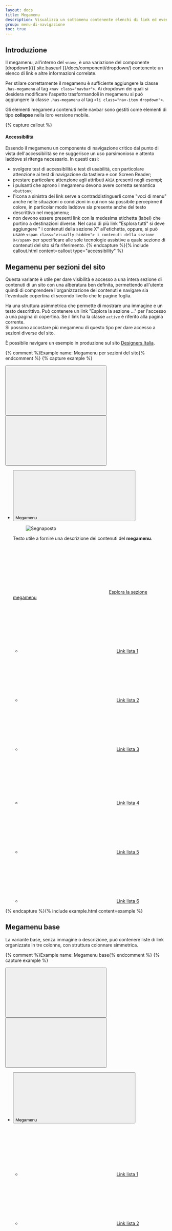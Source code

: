 ```yaml
---
layout: docs
title: Megamenu
description: Visualizza un sottomenu contenente elenchi di link ed eventuali contenuti corretati relativi a una voce della navbar.
group: menu-di-navigazione
toc: true
---
```


## Introduzione

Il megamenu, all'interno del `<nav>`, è una variazione del componente [dropdown]({{ site.baseurl }}/docs/componenti/dropdown/) contenente un elenco di link e altre informazioni correlate.

Per stilare correttamente il megamenu è sufficiente aggiungere la classe `.has-megamenu` al tag `<nav class="navbar">`. Ai dropdown dei quali si desidera modificare l'aspetto trasformandoli in megamenu si può aggiungere la classe `.has-megamenu` al tag `<li class="nav-item dropdown">`.

Gli elementi megamenu contenuti nelle navbar sono gestiti come elementi di tipo **collapse** nella loro versione mobile. 

{% capture callout %}

#### Accessibilità

Essendo il megamenu un componente di navigazione critico dal punto di vista dell'accessibilità se ne suggerisce un uso parsimonioso e attento laddove si ritenga necessario. In questi casi:

- svolgere test di accessibilità e test di usabilità, con particolare attenzione ai test di navigazione da tastiera e con Screen Reader;
- prestare particolare attenzione agli attributi `ARIA` presenti negli esempi;
- i pulsanti che aprono i megamenu devono avere corretta semantica `<button>`;
- l'icona a sinistra dei link serve a contraddistinguerli come "voci di menu" anche nelle situazioni o condizioni in cui non sia possibile percepirne il colore, in particolar modo laddove sia presente anche del testo descrittivo nel megamenu; 
- non devono essere presenti link con la medesima etichetta (label) che portino a destinazioni diverse. Nel caso di più link "Esplora tutti" si deve aggiungere " i contenuti della sezione X" all'etichetta, oppure, si può usare `<span class="visually-hidden"> i contenuti della sezione X</span>` per specificare alle sole tecnologie assistive a quale sezione di contenuti del sito si fa riferimento.
  {% endcapture %}{% include callout.html content=callout type="accessibility" %} 

## Megamenu per sezioni del sito
 
Questa variante è utile per dare visibilità e accesso a una intera sezione di contenuti di un sito con una alberatura ben definita, permettendo all'utente quindi di comprendere l'organizzazione dei contenuti e navigare sia l'eventuale copertina di secondo livello che le pagine foglia.

Ha una struttura asimmetrica che permette di mostrare una immagine e un testo descrittivo. 
Può contenere un link "Esplora la sezione ..." per l'accesso a una pagina di copertina. Se il link ha la classe `active` è riferito alla pagina corrente.  
Si possono accostare più megamenu di questo tipo per dare accesso a sezioni diverse del sito. 

È possibile navigare un esempio in produzione sul sito [Designers Italia](https://designers.italia.it).

{% comment %}Example name: Megamenu per sezioni del sito{% endcomment %}
{% capture example %}
<nav class="navbar navbar-expand-lg has-megamenu" aria-label="Menu principale">
  <button type="button"
    aria-label="Mostra o nascondi il menu" class="custom-navbar-toggler" aria-controls="menu" aria-expanded="false"
    data-bs-toggle="navbarcollapsible" data-bs-target="#megamenu-sezione-sito-A">
      <span>
        <svg role="img" class="icon"><use href="{{site.baseurl}}/dist/svg/sprites.svg#it-burger"></use></svg>
      </span>
  </button>
  <div class="navbar-collapsable" id="megamenu-sezione-sito-A">
    <div class="overlay fade"></div>
    <div class="close-div">
      <button type="button" aria-label="Chiudi il menu" class="btn close-menu">
        <span>
          <svg
        role="img" class="icon"><use href="{{site.baseurl}}/dist/svg/sprites.svg#it-close-big"></use></svg>
        </span>
      </button>
    </div>
    <div class="menu-wrapper justify-content-lg-between">
      <ul class="navbar-nav">
        <li class="nav-item dropdown megamenu">
          <button type="button"
            class="nav-link dropdown-toggle px-lg-2 px-xl-3 fw-semibold" data-bs-toggle="dropdown" aria-expanded="false"
            id="megamenu-sezione-sito-A-link" data-focus-mouse="false">
              <span>Megamenu</span><svg role="img" class="icon icon-xs ms-1"><use href="{{site.baseurl}}/dist/svg/sprites.svg#it-expand"></use></svg>
          </button>
          <div class="dropdown-menu shadow-lg" role="region" aria-labelledby="megamenu-sezione-sito-A-link">
            <div class="megamenu pb-5 pt-3 py-lg-0">
              <div class="row">
                <div class="col-xs-12 col-lg-4 px-0">
                  <div class="row">
                    <div class="col-12 it-vertical it-description pb-lg-3">
                      <div class="description-content ps-4 ps-sm-5 ms-3">
                        <div class="ratio ratio-21x9 lightgrey-bg-a1 mb-4 rounded">
                          <figure class="figure">
                            <img src="https://via.placeholder.com/560x240/ebebeb/808080/?text=Immagine" class="figure-img img-fluid rounded" alt="Segnaposto">
                          </figure>
                        </div>
                        <p>
                          Testo utile a fornire una descrizione dei contenuti del <strong>megamenu</strong>.
                        </p>
                      </div>
                    </div>
                  </div>
                </div>
                <div class="col-12 col-lg-8">
                  <div class="heading-link-wrapper">
                    <a class="heading-link"
                      href="#"><svg role="img" class="icon icon-sm icon-primary me-2 mb-1"><use href="{{site.baseurl}}/dist/svg/sprites.svg#it-arrow-right-triangle"></use></svg><span>Esplora la sezione megamenu</span>
                    </a>
                  </div>
                  <div class="row">
                    <div class="col-12 col-lg-6">
                      <div class="link-list-wrapper">
                        <ul class="link-list">
                          <li>
                            <a class="list-item left-icon dropdown-item "
                              href="#"><svg role="img"
                                class="icon icon-sm icon-primary align-middle me-2"><use href="{{site.baseurl}}/dist/svg/sprites.svg#it-arrow-right-triangle"></use></svg><span>Link lista 1</span>
                            </a>
                          </li>
                          <li>
                            <a class="list-item left-icon dropdown-item "
                              href="#"><svg role="img"
                                class="icon icon-sm icon-primary align-middle me-2"><use href="{{site.baseurl}}/dist/svg/sprites.svg#it-arrow-right-triangle"></use></svg><span>Link lista 2</span>
                            </a>
                          </li>
                          <li>
                            <a class="list-item left-icon dropdown-item " href="#"><svg
                                role="img" class="icon icon-sm icon-primary align-middle me-2"><use href="{{site.baseurl}}/dist/svg/sprites.svg#it-arrow-right-triangle"></use></svg><span>Link lista 3</span>
                            </a>
                          </li>
                        </ul>
                      </div>
                    </div>
                    <div class="col-12 col-lg-6">
                      <div class="link-list-wrapper">
                        <ul class="link-list">
                          <li>
                            <a class="list-item left-icon dropdown-item "
                              href="#"><svg role="img"
                                class="icon icon-sm icon-primary align-middle me-2"><use href="{{site.baseurl}}/dist/svg/sprites.svg#it-arrow-right-triangle"></use></svg><span>Link lista 4</span>
                            </a>
                          </li>
                          <li>
                            <a class="list-item left-icon dropdown-item "
                              href="#"><svg role="img"
                                class="icon icon-sm icon-primary align-middle me-2"><use href="{{site.baseurl}}/dist/svg/sprites.svg#it-arrow-right-triangle"></use></svg><span>Link lista 5</span>
                            </a>
                          </li>
                          <li>
                            <a class="list-item left-icon dropdown-item " href="#"><svg
                                role="img" class="icon icon-sm icon-primary align-middle me-2"><use href="{{site.baseurl}}/dist/svg/sprites.svg#it-arrow-right-triangle"></use></svg><span>Link lista 6</span>
                            </a>
                          </li>
                        </ul>
                      </div>
                    </div>
                  </div>
                </div>
              </div>
            </div>
          </div>
        </li>
      </ul>
    </div>
  </div>
</nav>
{% endcapture %}{% include example.html content=example %}

## Megamenu base
 
La variante base, senza immagine o descrizione, può contenere liste di link organizzate in tre colonne, con struttura colonnare simmetrica. 

{% comment %}Example name: Megamenu base{% endcomment %}
{% capture example %}
<nav class="navbar navbar-expand-lg has-megamenu" aria-label="Menu principale">
  <button type="button"
    aria-label="Mostra o nascondi il menu" class="custom-navbar-toggler" aria-controls="menu" aria-expanded="false"
    data-bs-toggle="navbarcollapsible" data-bs-target="#megamenu-base-A">
      <span>
        <svg role="img" class="icon"><use href="{{site.baseurl}}/dist/svg/sprites.svg#it-burger"></use></svg>
      </span>
  </button>
  <div class="navbar-collapsable" id="megamenu-base-A">
    <div class="overlay fade"></div>
    <div class="close-div">
      <button type="button" aria-label="Chiudi il menu" class="btn close-menu">
        <span>
          <svg
        role="img" class="icon"><use href="{{site.baseurl}}/dist/svg/sprites.svg#it-close-big"></use></svg>
        </span>
      </button>
    </div>
    <div class="menu-wrapper justify-content-lg-between">
      <ul class="navbar-nav">
        <li class="nav-item dropdown megamenu">
          <button type="button"
            class="nav-link dropdown-toggle px-lg-2 px-xl-3 fw-semibold" data-bs-toggle="dropdown" aria-expanded="false"
            id="megamenu-base-A-link" data-focus-mouse="false">
              <span>Megamenu</span><svg role="img" class="icon icon-xs ms-1"><use href="{{site.baseurl}}/dist/svg/sprites.svg#it-expand"></use></svg>
          </button>
          <div class="dropdown-menu shadow-lg" role="region" aria-labelledby="megamenu-base-A-link">
            <div class="megamenu pb-5 pt-3 py-lg-0">
              <div class="row">
                <div class="col-12">
                  <div class="row">
                    <div class="col-12 col-lg-4">
                      <div class="link-list-wrapper">
                        <ul class="link-list">
                          <li>
                            <a class="list-item left-icon dropdown-item "
                              href="#"><svg role="img"
                                class="icon icon-sm icon-primary align-middle me-2"><use href="{{site.baseurl}}/dist/svg/sprites.svg#it-arrow-right-triangle"></use></svg><span>Link lista 1</span>
                            </a>
                          </li>
                          <li>
                            <a class="list-item left-icon dropdown-item "
                              href="#"><svg role="img"
                                class="icon icon-sm icon-primary align-middle me-2"><use href="{{site.baseurl}}/dist/svg/sprites.svg#it-arrow-right-triangle"></use></svg><span>Link lista 2</span>
                            </a>
                          </li>
                          <li>
                            <a class="list-item left-icon dropdown-item " href="#"><svg
                                role="img" class="icon icon-sm icon-primary align-middle me-2"><use href="{{site.baseurl}}/dist/svg/sprites.svg#it-arrow-right-triangle"></use></svg><span>Link lista 3</span>
                            </a>
                          </li>
                        </ul>
                      </div>
                    </div>
                    <div class="col-12 col-lg-4">
                      <div class="link-list-wrapper">
                        <ul class="link-list">
                          <li>
                            <a class="list-item left-icon dropdown-item "
                              href="#"><svg role="img"
                                class="icon icon-sm icon-primary align-middle me-2"><use href="{{site.baseurl}}/dist/svg/sprites.svg#it-arrow-right-triangle"></use></svg><span>Link lista 4</span>
                            </a>
                          </li>
                          <li>
                            <a class="list-item left-icon dropdown-item "
                              href="#"><svg role="img"
                                class="icon icon-sm icon-primary align-middle me-2"><use href="{{site.baseurl}}/dist/svg/sprites.svg#it-arrow-right-triangle"></use></svg><span>Link lista 5</span>
                            </a>
                          </li>
                          <li>
                            <a class="list-item left-icon dropdown-item " href="#"><svg
                                role="img" class="icon icon-sm icon-primary align-middle me-2"><use href="{{site.baseurl}}/dist/svg/sprites.svg#it-arrow-right-triangle"></use></svg><span>Link lista 6</span>
                            </a>
                          </li>
                        </ul>
                      </div>
                    </div>
                    <div class="col-12 col-lg-4">
                      <div class="link-list-wrapper">
                        <ul class="link-list">
                          <li>
                            <a class="list-item left-icon dropdown-item "
                              href="#"><svg role="img"
                                class="icon icon-sm icon-primary align-middle me-2"><use href="{{site.baseurl}}/dist/svg/sprites.svg#it-arrow-right-triangle"></use></svg><span>Link lista 7</span>
                            </a>
                          </li>
                          <li>
                            <a class="list-item left-icon dropdown-item "
                              href="#"><svg role="img"
                                class="icon icon-sm icon-primary align-middle me-2"><use href="{{site.baseurl}}/dist/svg/sprites.svg#it-arrow-right-triangle"></use></svg><span>Link lista 8</span>
                            </a>
                          </li>
                          <li>
                            <a class="list-item left-icon dropdown-item " href="#"><svg
                                role="img" class="icon icon-sm icon-primary align-middle me-2"><use href="{{site.baseurl}}/dist/svg/sprites.svg#it-arrow-right-triangle"></use></svg><span>Link lista 9</span>
                            </a>
                          </li>
                        </ul>
                      </div>
                    </div>
                  </div>
                </div>
              </div>
            </div>
          </div>
        </li>
      </ul>
    </div>
  </div>
</nav>
{% endcapture %}{% include example.html content=example %}

### Con link "Esplora la sezione..."

Come nella variante per sezioni del sito è possibile aggiungere un link "Esplora la sezione..." come primo link del contenitore, con la sua corretta gerarchia prima delle liste di link. Se il link ha la classe `active` è riferito alla pagina corrente.  

{% comment %}Example name: Megamenu base, con link esplora la sezione{% endcomment %}
{% capture example %}
<nav class="navbar navbar-expand-lg has-megamenu" aria-label="Menu principale">
  <button type="button"
    aria-label="Mostra o nascondi il menu" class="custom-navbar-toggler" aria-controls="menu" aria-expanded="false"
    data-bs-toggle="navbarcollapsible" data-bs-target="#megamenu-base-B">
      <span>
        <svg role="img" class="icon"><use href="{{site.baseurl}}/dist/svg/sprites.svg#it-burger"></use></svg>
      </span>
  </button>
  <div class="navbar-collapsable" id="megamenu-base-B">
    <div class="overlay fade"></div>
    <div class="close-div">
      <button type="button" aria-label="Chiudi il menu" class="btn close-menu">
        <span>
          <svg
        role="img" class="icon"><use href="{{site.baseurl}}/dist/svg/sprites.svg#it-close-big"></use></svg>
        </span>
      </button>
    </div>
    <div class="menu-wrapper justify-content-lg-between">
      <ul class="navbar-nav">
        <li class="nav-item dropdown megamenu">
          <button type="button"
            class="nav-link dropdown-toggle px-lg-2 px-xl-3 fw-semibold" data-bs-toggle="dropdown" aria-expanded="false"
            id="megamenu-base-B-link" data-focus-mouse="false">
              <span>Megamenu</span><svg role="img" class="icon icon-xs ms-1"><use href="{{site.baseurl}}/dist/svg/sprites.svg#it-expand"></use></svg>
          </button>
          <div class="dropdown-menu shadow-lg" role="region" aria-labelledby="megamenu-base-B-link">
            <div class="megamenu pb-5 pt-3 py-lg-0">
              <div class="row">
                <div class="col-12">
                  <div class="heading-link-wrapper">
                    <a class="heading-link"
                      href="#"><svg role="img" class="icon icon-sm icon-primary me-2 mb-1"><use href="{{site.baseurl}}/dist/svg/sprites.svg#it-arrow-right-triangle"></use></svg><span>Esplora la sezione megamenu</span>
                    </a>
                  </div>
                  <div class="row">
                    <div class="col-12 col-lg-4">
                      <div class="link-list-wrapper">
                        <ul class="link-list">
                          <li>
                            <a class="list-item left-icon dropdown-item "
                              href="#"><svg role="img"
                                class="icon icon-sm icon-primary align-middle me-2"><use href="{{site.baseurl}}/dist/svg/sprites.svg#it-arrow-right-triangle"></use></svg><span>Link lista 1</span>
                            </a>
                          </li>
                          <li>
                            <a class="list-item left-icon dropdown-item "
                              href="#"><svg role="img"
                                class="icon icon-sm icon-primary align-middle me-2"><use href="{{site.baseurl}}/dist/svg/sprites.svg#it-arrow-right-triangle"></use></svg><span>Link lista 2</span>
                            </a>
                          </li>
                          <li>
                            <a class="list-item left-icon dropdown-item " href="#"><svg
                                role="img" class="icon icon-sm icon-primary align-middle me-2"><use href="{{site.baseurl}}/dist/svg/sprites.svg#it-arrow-right-triangle"></use></svg><span>Link lista 3</span>
                            </a>
                          </li>
                        </ul>
                      </div>
                    </div>
                    <div class="col-12 col-lg-4">
                      <div class="link-list-wrapper">
                        <ul class="link-list">
                          <li>
                            <a class="list-item left-icon dropdown-item "
                              href="#"><svg role="img"
                                class="icon icon-sm icon-primary align-middle me-2"><use href="{{site.baseurl}}/dist/svg/sprites.svg#it-arrow-right-triangle"></use></svg><span>Link lista 4</span>
                            </a>
                          </li>
                          <li>
                            <a class="list-item left-icon dropdown-item "
                              href="#"><svg role="img"
                                class="icon icon-sm icon-primary align-middle me-2"><use href="{{site.baseurl}}/dist/svg/sprites.svg#it-arrow-right-triangle"></use></svg><span>Link lista 5</span>
                            </a>
                          </li>
                          <li>
                            <a class="list-item left-icon dropdown-item " href="#"><svg
                                role="img" class="icon icon-sm icon-primary align-middle me-2"><use href="{{site.baseurl}}/dist/svg/sprites.svg#it-arrow-right-triangle"></use></svg><span>Link lista 6</span>
                            </a>
                          </li>
                        </ul>
                      </div>
                    </div>
                    <div class="col-12 col-lg-4">
                      <div class="link-list-wrapper">
                        <ul class="link-list">
                          <li>
                            <a class="list-item left-icon dropdown-item "
                              href="#"><svg role="img"
                                class="icon icon-sm icon-primary align-middle me-2"><use href="{{site.baseurl}}/dist/svg/sprites.svg#it-arrow-right-triangle"></use></svg><span>Link lista 7</span>
                            </a>
                          </li>
                          <li>
                            <a class="list-item left-icon dropdown-item "
                              href="#"><svg role="img"
                                class="icon icon-sm icon-primary align-middle me-2"><use href="{{site.baseurl}}/dist/svg/sprites.svg#it-arrow-right-triangle"></use></svg><span>Link lista 8</span>
                            </a>
                          </li>
                          <li>
                            <a class="list-item left-icon dropdown-item " href="#"><svg
                                role="img" class="icon icon-sm icon-primary align-middle me-2"><use href="{{site.baseurl}}/dist/svg/sprites.svg#it-arrow-right-triangle"></use></svg><span>Link lista 9</span>
                            </a>
                          </li>
                        </ul>
                      </div>
                    </div>
                  </div>
                </div>
              </div>
            </div>
          </div>
        </li>
      </ul>
    </div>
  </div>
</nav>
{% endcapture %}{% include example.html content=example %}

### Con link "Esplora tutti..."

Nel caso le voci da mostrare fossero numerose, è possibile scegliere di aggiungere un link "Esplora tutti i contenuti del..." come ultimo link del contenitore, con la corretta gerarchia fuori dalle liste di link. Se il link ha la classe `active` è riferito alla pagina corrente.  

{% comment %}Example name: Megamenu base, con link esplora tutti...{% endcomment %}
{% capture example %}
<nav class="navbar navbar-expand-lg has-megamenu" aria-label="Menu principale">
  <button type="button"
    aria-label="Mostra o nascondi il menu" class="custom-navbar-toggler" aria-controls="menu" aria-expanded="false"
    data-bs-toggle="navbarcollapsible" data-bs-target="#megamenu-base-C">
      <span>
        <svg role="img" class="icon"><use href="{{site.baseurl}}/dist/svg/sprites.svg#it-burger"></use></svg>
      </span>
  </button>
  <div class="navbar-collapsable" id="megamenu-base-C">
    <div class="overlay fade"></div>
    <div class="close-div">
      <button type="button" aria-label="Chiudi il menu" class="btn close-menu">
        <span>
          <svg
        role="img" class="icon"><use href="{{site.baseurl}}/dist/svg/sprites.svg#it-close-big"></use></svg>
        </span>
      </button>
    </div>
    <div class="menu-wrapper justify-content-lg-between">
      <ul class="navbar-nav">
        <li class="nav-item dropdown megamenu">
          <button type="button"
            class="nav-link dropdown-toggle px-lg-2 px-xl-3 fw-semibold" data-bs-toggle="dropdown" aria-expanded="false"
            id="megamenu-base-C-link" data-focus-mouse="false">
              <span>Megamenu</span><svg role="img" class="icon icon-xs ms-1"><use href="{{site.baseurl}}/dist/svg/sprites.svg#it-expand"></use></svg>
          </button>
          <div class="dropdown-menu shadow-lg" role="region" aria-labelledby="megamenu-base-C-link">
            <div class="megamenu pb-5 pt-3 py-lg-0">
              <div class="row">
                <div class="col-12">
                  <div class="row">
                    <div class="col-12 col-lg-4">
                      <div class="link-list-wrapper">
                        <ul class="link-list">
                          <li>
                            <a class="list-item left-icon dropdown-item "
                              href="#"><svg role="img"
                                class="icon icon-sm icon-primary align-middle me-2"><use href="{{site.baseurl}}/dist/svg/sprites.svg#it-arrow-right-triangle"></use></svg><span>Link lista 1</span>
                            </a>
                          </li>
                          <li>
                            <a class="list-item left-icon dropdown-item "
                              href="#"><svg role="img"
                                class="icon icon-sm icon-primary align-middle me-2"><use href="{{site.baseurl}}/dist/svg/sprites.svg#it-arrow-right-triangle"></use></svg><span>Link lista 2</span>
                            </a>
                          </li>
                          <li>
                            <a class="list-item left-icon dropdown-item " href="#"><svg
                                role="img" class="icon icon-sm icon-primary align-middle me-2"><use href="{{site.baseurl}}/dist/svg/sprites.svg#it-arrow-right-triangle"></use></svg><span>Link lista 3</span>
                            </a>
                          </li>
                          <li>
                            <a class="list-item left-icon dropdown-item " href="#"><svg
                                role="img" class="icon icon-sm icon-primary align-middle me-2"><use href="{{site.baseurl}}/dist/svg/sprites.svg#it-arrow-right-triangle"></use></svg><span>Link lista 4</span>
                            </a>
                          </li>
                        </ul>
                      </div>
                    </div>
                    <div class="col-12 col-lg-4">
                      <div class="link-list-wrapper">
                        <ul class="link-list">
                          <li>
                            <a class="list-item left-icon dropdown-item "
                              href="#"><svg role="img"
                                class="icon icon-sm icon-primary align-middle me-2"><use href="{{site.baseurl}}/dist/svg/sprites.svg#it-arrow-right-triangle"></use></svg><span>Link lista 5</span>
                            </a>
                          </li>
                          <li>
                            <a class="list-item left-icon dropdown-item "
                              href="#"><svg role="img"
                                class="icon icon-sm icon-primary align-middle me-2"><use href="{{site.baseurl}}/dist/svg/sprites.svg#it-arrow-right-triangle"></use></svg><span>Link lista 6</span>
                            </a>
                          </li>
                          <li>
                            <a class="list-item left-icon dropdown-item " href="#"><svg
                                role="img" class="icon icon-sm icon-primary align-middle me-2"><use href="{{site.baseurl}}/dist/svg/sprites.svg#it-arrow-right-triangle"></use></svg><span>Link lista 7</span>
                            </a>
                          </li>
                          <li>
                            <a class="list-item left-icon dropdown-item " href="#"><svg
                                role="img" class="icon icon-sm icon-primary align-middle me-2"><use href="{{site.baseurl}}/dist/svg/sprites.svg#it-arrow-right-triangle"></use></svg><span>Link lista 8</span>
                            </a>
                          </li>
                        </ul>
                      </div>
                    </div>
                    <div class="col-12 col-lg-4">
                      <div class="link-list-wrapper">
                        <ul class="link-list">
                          <li>
                            <a class="list-item left-icon dropdown-item "
                              href="#"><svg role="img"
                                class="icon icon-sm icon-primary align-middle me-2"><use href="{{site.baseurl}}/dist/svg/sprites.svg#it-arrow-right-triangle"></use></svg><span>Link lista 9</span>
                            </a>
                          </li>
                          <li>
                            <a class="list-item left-icon dropdown-item "
                              href="#"><svg role="img"
                                class="icon icon-sm icon-primary align-middle me-2"><use href="{{site.baseurl}}/dist/svg/sprites.svg#it-arrow-right-triangle"></use></svg><span>Link lista 10</span>
                            </a>
                          </li>
                          <li>
                            <a class="list-item left-icon dropdown-item " href="#"><svg
                                role="img" class="icon icon-sm icon-primary align-middle me-2"><use href="{{site.baseurl}}/dist/svg/sprites.svg#it-arrow-right-triangle"></use></svg><span>Link lista 11</span>
                            </a>
                          </li>
                          <li>
                            <a class="list-item left-icon dropdown-item " href="#"><svg
                                role="img" class="icon icon-sm icon-primary align-middle me-2"><use href="{{site.baseurl}}/dist/svg/sprites.svg#it-arrow-right-triangle"></use></svg><span>Link lista 12</span>
                            </a>
                          </li>
                        </ul>
                      </div>
                    </div>
                  </div>
                  <div class="footer-link-wrapper text-end">
                    <a class="footer-link"
                      href="#"><span>Esplora tutti i contenuti del megamenu<svg role="img" class="icon icon-sm icon-primary ms-2"><use href="{{site.baseurl}}/dist/svg/sprites.svg#it-arrow-right"></use></svg></span>
                    </a>
                  </div>
                </div>
              </div>
            </div>
          </div>
        </li>
      </ul>
    </div>
  </div>
</nav>
{% endcapture %}{% include example.html content=example %}


### Con call to action

_In stesura._


## XXX Da sistemare da qui

<!-- ### Classico con link "Vedi tutti"

Il megamenu può contenere un link relativo agli elenchi in esso contenuti.

Qualora i link mostrati nel megamenu non siano tutti quelli relativi alla voce primaria (perché troppo numerosi), si può includere l'elemento `<div class="it-external">` subito dopo il `<div class="row">` che contiene le liste di link.  
La struttura colonnare dell'elemento `<div class="it-external">` dev'essere la stessa di quella contenente le liste di link.

All'interno dell'ultima colonna inseriremo la lista di link contenente il link che porterà alla pagina in cui sarà mostrato tutto il contenuto di sezione.  
Per stilare correttamente il link è sufficiente aggiungere la classe `.it-more` al tag `<li>` che lo contiene.

{% comment %}Example name: Con link vedi tutti{% endcomment %}
{% capture example %}
<nav class="navbar navbar-expand-lg has-megamenu">
  <button class="custom-navbar-toggler" type="button" aria-controls="nav2" aria-expanded="false" aria-label="Mostra/Nascondi la navigazione" data-bs-toggle="navbarcollapsible" data-bs-target="#nav2">
    <svg class="icon">
      <use href="{{site.baseurl}}/dist/svg/sprites.svg#it-burger"></use>
    </svg>
  </button>
  <div class="navbar-collapsable" id="nav2">
    <div class="overlay"></div>
    <div class="close-div">
      <button class="btn close-menu" type="button">
        <span class="visually-hidden">Nascondi la navigazione</span>
        <svg class="icon">
          <use href="{{site.baseurl}}/dist/svg/sprites.svg#it-close-big"></use>
        </svg>
      </button>
    </div>
    <div class="menu-wrapper">
      <ul class="navbar-nav">
        <li class="nav-item dropdown megamenu">
          <a class="nav-link dropdown-toggle" href="#" data-bs-toggle="dropdown" aria-expanded="false" id="megamenu2">
            <span>Megamenu</span>
            <svg class="icon icon-xs">
              <use href="{{site.baseurl}}/dist/svg/sprites.svg#it-expand"></use>
            </svg>
          </a>
          <div class="dropdown-menu" role="region" aria-labelledby="megamenu2">
            <div class="row">
              <div class="col-12 col-lg-4">
                <div class="link-list-wrapper">
                  <ul class="link-list">
                    <li><a class="dropdown-item list-item" href="#"><span>Link lista 1</span></a>
                    </li>
                    <li><a class="dropdown-item list-item" href="#"><span>Link lista 2</span></a>
                    </li>
                    <li><a class="dropdown-item list-item" href="#"><span>Link lista 3</span></a>
                    </li>
                  </ul>
                </div>
              </div>
              <div class="col-12 col-lg-4">
                <div class="link-list-wrapper">
                  <ul class="link-list">
                    <li><a class="dropdown-item list-item" href="#"><span>Link lista 4</span></a>
                    </li>
                    <li><a class="dropdown-item list-item" href="#"><span>Link lista 5</span></a>
                    </li>
                    <li><a class="dropdown-item list-item" href="#"><span>Link lista 6</span></a>
                    </li>
                  </ul>
                </div>
              </div>
              <div class="col-12 col-lg-4">
                <div class="link-list-wrapper">
                  <ul class="link-list">
                    <li><a class="dropdown-item list-item" href="#"><span>Link lista 7</span></a>
                    </li>
                    <li><a class="dropdown-item list-item" href="#"><span>Link lista 8</span></a>
                    </li>
                    <li><a class="dropdown-item list-item" href="#"><span>Link lista 9</span></a>
                    </li>
                  </ul>
                </div>
              </div>
            </div>
            <div class="it-external">
              <div class="row">
                <div class="col-12 col-lg-4">
                  <div class="link-list-wrapper">
                    <ul class="link-list">
                      <li>
                      </li>
                    </ul>
                  </div>
                </div>
                <div class="col-12 col-lg-4">
                  <div class="link-list-wrapper">
                    <ul class="link-list">
                      <li>
                      </li>
                    </ul>
                  </div>
                </div>
                <div class="col-12 col-lg-4">
                  <div class="link-list-wrapper">
                    <ul class="link-list">
                      <li class="it-more"><a class="dropdown-item list-item medium" href="#"><span>Vedi tutti</span><svg class="icon icon-sm icon-primary right" aria-hidden="true"><use href="{{ site.baseurl }}/dist/svg/sprites.svg#it-arrow-right"></use></svg></a>
                      </li>
                    </ul>
                  </div>
                </div>
              </div>
            </div>
          </div>
        </li>
      </ul>
    </div>
  </div>
</nav>
{% endcapture %}{% include example.html content=example %}

### Classico con Sezioni

Se fosse necessario categorizzare i contenuti del megamenu, possiamo inserire sezioni in testa alle Link list.  
Per inserire il titolo della sezione, è sufficiente inserire il tag `<div>` con classe `link-list-heading` prima del tag `<ul>` all'inizio della lista relativa.

{% comment %}Example name: Con sezioni{% endcomment %}
{% capture example %}
<nav class="navbar navbar-expand-lg has-megamenu">
  <button class="custom-navbar-toggler" type="button" aria-controls="nav3" aria-expanded="false" aria-label="Mostra/Nascondi la navigazione" data-bs-toggle="navbarcollapsible" data-bs-target="#nav3">
    <svg class="icon">
      <use href="{{site.baseurl}}/dist/svg/sprites.svg#it-burger"></use>
    </svg>
  </button>
  <div class="navbar-collapsable" id="nav3">
    <div class="overlay"></div>
    <div class="close-div">
      <button class="btn close-menu" type="button">
        <span class="visually-hidden">Nascondi la navigazione</span>
        <svg class="icon">
          <use href="{{site.baseurl}}/dist/svg/sprites.svg#it-close-big"></use>
        </svg>
      </button>
    </div>
    <div class="menu-wrapper">
      <ul class="navbar-nav">
        <li class="nav-item dropdown megamenu">
          <a class="nav-link dropdown-toggle" href="#" data-bs-toggle="dropdown" aria-expanded="false" id="megamenu3">
            <span>Megamenu</span>
            <svg class="icon icon-xs">
              <use href="{{site.baseurl}}/dist/svg/sprites.svg#it-expand"></use>
            </svg>
          </a>
          <div class="dropdown-menu" role="region" aria-labelledby="megamenu3">
            <div class="row">
              <div class="col-12 col-lg-4">
                <div class="link-list-wrapper">
                  <div class="link-list-heading">Sezione 1</div>
                  <ul class="link-list">
                    <li><a class="dropdown-item list-item" href="#"><span>Link lista 1</span></a>
                    </li>
                    <li><a class="dropdown-item list-item" href="#"><span>Link lista 2</span></a>
                    </li>
                    <li><a class="dropdown-item list-item" href="#"><span>Link lista 3</span></a>
                    </li>
                  </ul>
                </div>
              </div>
              <div class="col-12 col-lg-4">
                <div class="link-list-wrapper">
                  <div class="link-list-heading">Sezione 2</div>
                  <ul class="link-list">
                    <li><a class="dropdown-item list-item" href="#"><span>Link lista 4</span></a>
                    </li>
                    <li><a class="dropdown-item list-item" href="#"><span>Link lista 5</span></a>
                    </li>
                    <li><a class="dropdown-item list-item" href="#"><span>Link lista 6</span></a>
                    </li>
                  </ul>
                </div>
              </div>
              <div class="col-12 col-lg-4">
                <div class="link-list-wrapper">
                  <div class="link-list-heading">Sezione 3</div>
                  <ul class="link-list">
                    <li><a class="dropdown-item list-item" href="#"><span>Link lista 7</span></a>
                    </li>
                    <li><a class="dropdown-item list-item" href="#"><span>Link lista 8</span></a>
                    </li>
                    <li><a class="dropdown-item list-item" href="#"><span>Link lista 9</span></a>
                    </li>
                  </ul>
                </div>
              </div>
            </div>
          </div>
        </li>
      </ul>
    </div>
  </div>
</nav>
{% endcapture %}{% include example.html content=example %}

### Classico con Sezioni e link "Vedi tutti"

Si possono combinare sezioni e link "Vedi tutti".

Nell'esempio di seguito, il link "Vedi tutti" è relativo alla sola colonna in cui è inserito.
Per aggiungere il link more è sufficiente aggiungere la classe `.it-more` al tag `<li>` al fondo della lista relativa.

{% comment %}Example name: Con sezioni e link vedi tutti{% endcomment %}
{% capture example %}
<nav class="navbar navbar-expand-lg has-megamenu">
  <button class="custom-navbar-toggler" type="button" aria-controls="nav4" aria-expanded="false" aria-label="Mostra/Nascondi la navigazione" data-bs-toggle="navbarcollapsible" data-bs-target="#nav4">
    <svg class="icon">
      <use href="{{site.baseurl}}/dist/svg/sprites.svg#it-burger"></use>
    </svg>
  </button>
  <div class="navbar-collapsable" id="nav4">
    <div class="overlay"></div>
    <div class="close-div">
      <button class="btn close-menu" type="button">
        <span class="visually-hidden">Nascondi la navigazione</span>
        <svg class="icon">
          <use href="{{site.baseurl}}/dist/svg/sprites.svg#it-close-big"></use>
        </svg>
      </button>
    </div>
    <div class="menu-wrapper">
      <ul class="navbar-nav">
        <li class="nav-item dropdown megamenu">
          <a class="nav-link dropdown-toggle" href="#" data-bs-toggle="dropdown" aria-expanded="false" id="megamenu4">
            <span>Megamenu</span>
            <svg class="icon icon-xs">
              <use href="{{site.baseurl}}/dist/svg/sprites.svg#it-expand"></use>
            </svg>
          </a>
          <div class="dropdown-menu" role="region" aria-labelledby="megamenu4">
            <div class="row">
              <div class="col-12 col-lg-4">
                <div class="link-list-wrapper">
                  <div class="link-list-heading">Sezione 1</div>
                  <ul class="link-list">
                    <li><a class="dropdown-item list-item" href="#"><span>Link lista 1</span></a>
                    </li>
                    <li><a class="dropdown-item list-item" href="#"><span>Link lista 2</span></a>
                    </li>
                    <li><a class="dropdown-item list-item" href="#"><span>Link lista 3</span></a>
                    </li>
                    <li class=" it-more">
                      <a class="dropdown-item list-item medium" href="#">
                        <span>Vedi tutti</span>
                        <span class="visually-hidden">Sezione 1</span>
                        <svg class="icon icon-sm icon-primary right" aria-hidden="true">
                          <use href="{{site.baseurl}}/dist/svg/sprites.svg#it-arrow-right"></use>
                        </svg>
                      </a>
                    </li>
                  </ul>
                </div>
              </div>
              <div class="col-12 col-lg-4">
                <div class="link-list-wrapper">
                  <div class="link-list-heading">Sezione 2</div>
                  <ul class="link-list">
                    <li><a class="dropdown-item list-item" href="#"><span>Link lista 4</span></a>
                    </li>
                    <li><a class="dropdown-item list-item" href="#"><span>Link lista 5</span></a>
                    </li>
                    <li><a class="dropdown-item list-item" href="#"><span>Link lista 6</span></a>
                    </li>
                    <li class=" it-more">
                      <a class="dropdown-item list-item medium" href="#">
                        <span>Vedi tutti</span>
                        <span class="visually-hidden">Sezione 2</span>
                        <svg class="icon icon-sm icon-primary right" aria-hidden="true">
                          <use href="{{site.baseurl}}/dist/svg/sprites.svg#it-arrow-right"></use>
                        </svg>
                      </a>
                    </li>
                  </ul>
                </div>
              </div>
              <div class="col-12 col-lg-4">
                <div class="link-list-wrapper">
                  <div class="link-list-heading">Sezione 3</div>
                  <ul class="link-list">
                    <li><a class="dropdown-item list-item" href="#"><span>Link lista 7</span></a>
                    </li>
                    <li><a class="dropdown-item list-item" href="#"><span>Link lista 8</span></a>
                    </li>
                    <li><a class="dropdown-item list-item" href="#"><span>Link lista 9</span></a>
                    </li>
                    <li class=" it-more">
                      <a class="dropdown-item list-item medium" href="#">
                        <span>Vedi tutti</span>
                        <span class="visually-hidden">Sezione 3</span>
                        <svg class="icon icon-sm icon-primary right" aria-hidden="true">
                          <use href="{{site.baseurl}}/dist/svg/sprites.svg#it-arrow-right"></use>
                        </svg>
                      </a>
                    </li>
                  </ul>
                </div>
              </div>
            </div>
          </div>
        </li>
      </ul>
    </div>
  </div>
</nav>
{% endcapture %}{% include example.html content=example %}

## Megamenu con call to action

I megamenu possono contenere delle liste di call to action, posizionate in fondo o a sinistra del megamenu.

### Call to action in basso

Per aggiungere un elenco di call to action è sufficiente aggiungere dopo il tag con classe `.row` contenente l'elenco primario, il tag `<div class="it-megamenu-footer">`. In questo inseriremo una struttura colonnare identica a quella della lista principale che ospiterà le liste delle call to action.

{% comment %}Example name: Con call to action in basso{% endcomment %}
{% capture example %}
<nav class="navbar navbar-expand-lg has-megamenu">
  <button class="custom-navbar-toggler" type="button" aria-controls="nav5" aria-expanded="false" aria-label="Mostra/Nascondi la navigazione" data-bs-toggle="navbarcollapsible" data-bs-target="#nav5">
    <svg class="icon">
      <use href="{{site.baseurl}}/dist/svg/sprites.svg#it-burger"></use>
    </svg>
  </button>
  <div class="navbar-collapsable" id="nav5">
    <div class="overlay"></div>
    <div class="close-div">
      <button class="btn close-menu" type="button">
        <span class="visually-hidden">Nascondi la navigazione</span>
        <svg class="icon">
          <use href="{{site.baseurl}}/dist/svg/sprites.svg#it-close-big"></use>
        </svg>
      </button>
    </div>
    <div class="menu-wrapper">
      <ul class="navbar-nav">
        <li class="nav-item dropdown megamenu">
          <a class="nav-link dropdown-toggle" href="#" data-bs-toggle="dropdown" aria-expanded="false" id="megamenu5">
            <span>Megamenu</span>
            <svg class="icon icon-xs">
              <use href="{{site.baseurl}}/dist/svg/sprites.svg#it-expand"></use>
            </svg>
          </a>
          <div class="dropdown-menu" role="region" aria-labelledby="megamenu5">
            <div class="row">
              <div class="col-12 col-lg-4">
                <div class="link-list-wrapper">
                  <ul class="link-list">
                    <li><a class="dropdown-item list-item" href="#"><span>Link lista 1</span></a>
                    </li>
                    <li><a class="dropdown-item list-item" href="#"><span>Link lista 2</span></a>
                    </li>
                    <li><a class="dropdown-item list-item" href="#"><span>Link lista 3</span></a>
                    </li>
                  </ul>
                </div>
              </div>
              <div class="col-12 col-lg-4">
                <div class="link-list-wrapper">
                  <ul class="link-list">
                    <li><a class="dropdown-item list-item" href="#"><span>Link lista 4</span></a>
                    </li>
                    <li><a class="dropdown-item list-item" href="#"><span>Link lista 5</span></a>
                    </li>
                    <li><a class="dropdown-item list-item" href="#"><span>Link lista 6</span></a>
                    </li>
                  </ul>
                </div>
              </div>
              <div class="col-12 col-lg-4">
                <div class="link-list-wrapper">
                  <ul class="link-list">
                    <li><a class="dropdown-item list-item" href="#"><span>Link lista 7</span></a>
                    </li>
                    <li><a class="dropdown-item list-item" href="#"><span>Link lista 8</span></a>
                    </li>
                    <li><a class="dropdown-item list-item" href="#"><span>Link lista 9</span></a>
                    </li>
                  </ul>
                </div>
              </div>
            </div>
            <div class="it-megamenu-footer">
              <div class="row">
                <div class="col-12 col-lg-4">
                  <div class="link-list-wrapper">
                    <ul class="link-list">
                      <li><a class="dropdown-item list-item" href="#"><svg class="icon icon-sm icon-primary left" aria-hidden="true"><use href="{{ site.baseurl }}/dist/svg/sprites.svg#it-star-outline"></use></svg><span>Call to action 1</span></a>
                      </li>
                    </ul>
                  </div>
                </div>
                <div class="col-12 col-lg-4">
                  <div class="link-list-wrapper">
                    <ul class="link-list">
                      <li><a class="dropdown-item list-item" href="#"><svg class="icon icon-sm icon-primary left" aria-hidden="true"><use href="{{ site.baseurl }}/dist/svg/sprites.svg#it-star-outline"></use></svg><span>Call to action 2</span></a>
                      </li>
                    </ul>
                  </div>
                </div>
                <div class="col-12 col-lg-4">
                  <div class="link-list-wrapper">
                    <ul class="link-list">
                      <li><a class="dropdown-item list-item" href="#"><svg class="icon icon-sm icon-primary left" aria-hidden="true"><use href="{{ site.baseurl }}/dist/svg/sprites.svg#it-star-outline"></use></svg><span>Call to action 3</span></a>
                      </li>
                    </ul>
                  </div>
                </div>
              </div>
            </div>
          </div>
        </li>
      </ul>
    </div>
  </div>
</nav>
{% endcapture %}{% include example.html content=example %}

### Call to action a destra

Per aggiungere un elenco di call to action posizionato a destra, inseriremo una lista di link particolare all'interno dell'ultima colonna delle liste di link primarie.

All'interno dell'ultimo tag `<div class="col-xs-12 col-lg-4">` inseriremo il tag `<div class="row max-height-col">` che a sua volta conterrà la colonna `<div class="col-12 it-vertical">` all'interno della quale andremo ad inserire la nostra lista di link contenente le call to action.

{% comment %}Example name: Con call to action a destra{% endcomment %}
{% capture example %}
<nav class="navbar navbar-expand-lg has-megamenu">
  <button class="custom-navbar-toggler" type="button" aria-controls="nav6" aria-expanded="false" aria-label="Mostra/Nascondi la navigazione" data-bs-toggle="navbarcollapsible" data-bs-target="#nav6">
    <svg class="icon">
      <use href="{{site.baseurl}}/dist/svg/sprites.svg#it-burger"></use>
    </svg>
  </button>
  <div class="navbar-collapsable" id="nav6">
    <div class="overlay"></div>
    <div class="close-div">
      <button class="btn close-menu" type="button">
        <span class="visually-hidden">Nascondi la navigazione</span>
        <svg class="icon">
          <use href="{{site.baseurl}}/dist/svg/sprites.svg#it-close-big"></use>
        </svg>
      </button>
    </div>
    <div class="menu-wrapper">
      <ul class="navbar-nav">
        <li class="nav-item dropdown megamenu">
          <a class="nav-link dropdown-toggle" href="#" data-bs-toggle="dropdown" aria-expanded="false" id="megamenu6">
            <span>Megamenu</span>
            <svg class="icon icon-xs">
              <use href="{{site.baseurl}}/dist/svg/sprites.svg#it-expand"></use>
            </svg>
          </a>
          <div class="dropdown-menu" role="region" aria-labelledby="megamenu6">
            <div class="row max-height-col">
              <div class="col-xs-12 col-lg-8">
                <div class="row margin-right-col">
                  <div class="col-12 col-lg-4">
                    <div class="link-list-wrapper">
                      <ul class="link-list">
                        <li><a class="dropdown-item list-item" href="#"><span>Link lista 1</span></a>
                        </li>
                        <li><a class="dropdown-item list-item" href="#"><span>Link lista 2</span></a>
                        </li>
                        <li><a class="dropdown-item list-item" href="#"><span>Link lista 3</span></a>
                        </li>
                        <li><a class="dropdown-item list-item" href="#"><span>Link lista 4</span></a>
                        </li>
                      </ul>
                    </div>
                  </div>
                  <div class="col-12 col-lg-4">
                    <div class="link-list-wrapper">
                      <ul class="link-list">
                        <li><a class="dropdown-item list-item" href="#"><span>Link lista 5</span></a>
                        </li>
                        <li><a class="dropdown-item list-item" href="#"><span>Link lista 6</span></a>
                        </li>
                        <li><a class="dropdown-item list-item" href="#"><span>Link lista 7</span></a>
                        </li>
                        <li><a class="dropdown-item list-item" href="#"><span>Link lista 8</span></a>
                        </li>
                      </ul>
                    </div>
                  </div>
                  <div class="col-12 col-lg-4">
                    <div class="link-list-wrapper">
                      <ul class="link-list">
                        <li><a class="dropdown-item list-item" href="#"><span>Link lista 9</span></a>
                        </li>
                        <li><a class="dropdown-item list-item" href="#"><span>Link lista 10</span></a>
                        </li>
                        <li><a class="dropdown-item list-item" href="#"><span>Link lista 11</span></a>
                        </li>
                        <li><a class="dropdown-item list-item" href="#"><span>Link lista 12</span></a>
                        </li>
                      </ul>
                    </div>
                  </div>
                </div>
              </div>
              <div class="col-xs-12 col-lg-4">
                <div class="row max-height-col">
                  <div class="col-12 it-vertical">
                    <div class="link-list-wrapper">
                      <ul class="link-list">
                        <li><a class="dropdown-item list-item" href="#"><span>Call to action 1</span><svg class="icon icon-sm icon-primary right" aria-hidden="true"><use href="{{ site.baseurl }}/dist/svg/sprites.svg#it-star-outline"></use></svg></a>
                        </li>
                        <li><a class="dropdown-item list-item" href="#"><span>Call to action 2</span><svg class="icon icon-sm icon-primary right" aria-hidden="true"><use href="{{ site.baseurl }}/dist/svg/sprites.svg#it-star-outline"></use></svg></a>
                        </li>
                        <li><a class="dropdown-item list-item" href="#"><span>Call to action 3</span><svg class="icon icon-sm icon-primary right" aria-hidden="true"><use href="{{ site.baseurl }}/dist/svg/sprites.svg#it-star-outline"></use></svg></a>
                        </li>
                        <li><a class="dropdown-item list-item" href="#"><span>Call to action 4</span><svg class="icon icon-sm icon-primary right" aria-hidden="true"><use href="{{ site.baseurl }}/dist/svg/sprites.svg#it-star-outline"></use></svg></a>
                        </li>
                      </ul>
                    </div>
                  </div>
                </div>
              </div>
            </div>
          </div>
        </li>
      </ul>
    </div>
  </div>
</nav>
{% endcapture %}{% include example.html content=example %}

## Megamenu con immagine e descrizione

Possiamo inserire a destra del megamenu un'immagine ed una descrizione riguardante la sezione.

All'interno dell'ultimo tag `<div class="col-xs-12 col-lg-4">` inseriremo il tag `<div class="row max-height-col">` che a sua volta conterrà la colonna `<div class="col-12 it-vertical it-description">` all'interno della quale andremo ad inserire il blocco contenente immagine e testo.  
Il tag contenente immagine e descrizione sarà: `<div class="description-content">`.

{% comment %}Example name: Con immagine e descrizione{% endcomment %}
{% capture example %}
<nav class="navbar navbar-expand-lg has-megamenu">
  <button class="custom-navbar-toggler" type="button" aria-controls="nav7" aria-expanded="false" aria-label="Mostra/Nascondi la navigazione" data-bs-toggle="navbarcollapsible" data-bs-target="#nav7">
    <svg class="icon">
      <use href="{{site.baseurl}}/dist/svg/sprites.svg#it-burger"></use>
    </svg>
  </button>
  <div class="navbar-collapsable" id="nav7">
    <div class="overlay"></div>
    <div class="close-div">
      <button class="btn close-menu" type="button">
        <span class="visually-hidden">Nascondi la navigazione</span>
        <svg class="icon">
          <use href="{{site.baseurl}}/dist/svg/sprites.svg#it-close-big"></use>
        </svg>
      </button>
    </div>
    <div class="menu-wrapper">
      <ul class="navbar-nav">
        <li class="nav-item dropdown megamenu">
          <a class="nav-link dropdown-toggle" href="#" data-bs-toggle="dropdown" aria-expanded="false" id="megamenu7">
            <span>Megamenu</span>
            <svg class="icon icon-xs">
              <use href="{{site.baseurl}}/dist/svg/sprites.svg#it-expand"></use>
            </svg>
          </a>
          <div class="dropdown-menu" role="region" aria-labelledby="megamenu7">
            <div class="row max-height-col">
              <div class="col-xs-12 col-lg-8">
                <div class="row margin-right-col">
                  <div class="col-12 col-lg-4">
                    <div class="link-list-wrapper">
                      <div class="link-list-heading">Sezione 1</div>
                      <ul class="link-list">
                        <li><a class="dropdown-item list-item" href="#"><span>Link lista 1</span></a>
                        </li>
                        <li><a class="dropdown-item list-item" href="#"><span>Link lista 2</span></a>
                        </li>
                        <li><a class="dropdown-item list-item" href="#"><span>Link lista 3</span></a>
                        </li>
                        <li><a class="dropdown-item list-item" href="#"><span>Link lista 4</span></a>
                        </li>
                        <li class=" it-more">
                          <a class="dropdown-item list-item medium" href="#">
                            <span>Vedi tutti</span>
                            <span class="visually-hidden">Sezione 1</span>
                            <svg class="icon icon-sm icon-primary right" aria-hidden="true">
                              <use href="{{site.baseurl}}/dist/svg/sprites.svg#it-arrow-right"></use>
                            </svg>
                          </a>
                        </li>
                      </ul>
                    </div>
                  </div>
                  <div class="col-12 col-lg-4">
                    <div class="link-list-wrapper">
                      <div class="link-list-heading">Sezione 2</div>
                      <ul class="link-list">
                        <li><a class="dropdown-item list-item" href="#"><span>Link lista 5</span></a>
                        </li>
                        <li><a class="dropdown-item list-item" href="#"><span>Link lista 6</span></a>
                        </li>
                        <li><a class="dropdown-item list-item" href="#"><span>Link lista 7</span></a>
                        </li>
                        <li><a class="dropdown-item list-item" href="#"><span>Link lista 8</span></a>
                        </li>
                        <li class=" it-more">
                          <a class="dropdown-item list-item medium" href="#">
                            <span>Vedi tutti</span>
                            <span class="visually-hidden">Sezione 2</span>
                            <svg class="icon icon-sm icon-primary right" aria-hidden="true">
                              <use href="{{site.baseurl}}/dist/svg/sprites.svg#it-arrow-right"></use>
                            </svg>
                          </a>
                        </li>
                      </ul>
                    </div>
                  </div>
                  <div class="col-12 col-lg-4">
                    <div class="link-list-wrapper">
                      <div class="link-list-heading">Sezione 3</div>
                      <ul class="link-list">
                        <li><a class="dropdown-item list-item" href="#"><span>Link lista 9</span></a>
                        </li>
                        <li><a class="dropdown-item list-item" href="#"><span>Link lista 10</span></a>
                        </li>
                        <li><a class="dropdown-item list-item" href="#"><span>Link lista 11</span></a>
                        </li>
                        <li><a class="dropdown-item list-item" href="#"><span>Link lista 12</span></a>
                        </li>
                        <li class=" it-more">
                          <a class="dropdown-item list-item medium" href="#">
                            <span>Vedi tutti</span>
                            <span class="visually-hidden">Sezione 3</span>
                            <svg class="icon icon-sm icon-primary right" aria-hidden="true">
                              <use href="{{site.baseurl}}/dist/svg/sprites.svg#it-arrow-right"></use>
                            </svg>
                          </a>
                        </li>
                      </ul>
                    </div>
                  </div>
                </div>
              </div>
              <div class="col-xs-12 col-lg-4">
                <div class="row">
                  <div class="col-12 it-vertical it-description">
                    <div class="description-content">
                      <img src="https://via.placeholder.com/225x110/ebebeb/808080/?text=Immagine" alt="Descrizione immagine">
                      <p>Omnis iste natus error sit voluptatem accusantium doloremque laudantium, totam rem aperiam.</p>
                    </div>
                  </div>
                </div>
              </div>
            </div>
          </div>
        </li>
      </ul>
    </div>
  </div>
</nav>
{% endcapture %}{% include example.html content=example %}

## Megamenu con struttura colonnare asimmetrica

Possiamo creare strutture colonnari asimmetriche per dar spazio a sottosezioni più popolate.
Nell'esempio seguente abbiamo una struttura composta da due colonne a sinistra ed una a destra.

{% comment %}Example name: Con colonne asimmetriche{% endcomment %}
{% capture example %}
<nav class="navbar navbar-expand-lg has-megamenu">
  <button class="custom-navbar-toggler" type="button" aria-controls="nav8" aria-expanded="false" aria-label="Mostra/Nascondi la navigazione" data-bs-toggle="navbarcollapsible" data-bs-target="#nav8">
    <svg class="icon">
      <use href="{{site.baseurl}}/dist/svg/sprites.svg#it-burger"></use>
    </svg>
  </button>
  <div class="navbar-collapsable" id="nav8">
    <div class="overlay"></div>
    <div class="close-div">
      <button class="btn close-menu" type="button">
        <span class="visually-hidden">Nascondi la navigazione</span>
        <svg class="icon">
          <use href="{{site.baseurl}}/dist/svg/sprites.svg#it-close-big"></use>
        </svg>
      </button>
    </div>
    <div class="menu-wrapper">
      <ul class="navbar-nav">
        <li class="nav-item dropdown megamenu">
          <a class="nav-link dropdown-toggle" href="#" data-bs-toggle="dropdown" aria-expanded="false" id="megamenu8">
            <span>Megamenu</span>
            <svg class="icon icon-xs">
              <use href="{{site.baseurl}}/dist/svg/sprites.svg#it-expand"></use>
            </svg>
          </a>
          <div class="dropdown-menu" role="region" aria-labelledby="megamenu8">
            <div class="row">
              <div class="col-12 col-lg-8">
                <div class="row">
                  <div class="col-12 it-heading-megacolumn-wrapper">
                    <div class="it-heading-megacolumn">Sezione sinistra</div>
                  </div>
                </div>
                <div class="row">
                  <div class="col-12 col-lg-6">
                    <div class="link-list-wrapper">
                      <ul class="link-list">
                        <li><a class="dropdown-item list-item" href="#"><span>Link lista 1</span></a>
                        </li>
                        <li><a class="dropdown-item list-item" href="#"><span>Link lista 2</span></a>
                        </li>
                        <li><a class="dropdown-item list-item" href="#"><span>Link lista 3</span></a>
                        </li>
                      </ul>
                    </div>
                  </div>
                  <div class="col-12 col-lg-6">
                    <div class="link-list-wrapper">
                      <ul class="link-list">
                        <li><a class="dropdown-item list-item" href="#"><span>Link lista 4</span></a>
                        </li>
                        <li><a class="dropdown-item list-item" href="#"><span>Link lista 5</span></a>
                        </li>
                        <li><a class="dropdown-item list-item" href="#"><span>Link lista 6</span></a>
                        </li>
                      </ul>
                    </div>
                  </div>
                </div>
              </div>
              <div class="col-12 col-lg-4">
                <div class="row">
                  <div class="col-12 it-heading-megacolumn-wrapper">
                    <div class="it-heading-megacolumn">Sezione destra</div>
                  </div>
                </div>
                <div class="row">
                  <div class="col-12 col-lg-12">
                    <div class="link-list-wrapper">
                      <ul class="link-list">
                        <li><a class="dropdown-item list-item" href="#"><span>Link lista 7</span></a>
                        </li>
                        <li><a class="dropdown-item list-item" href="#"><span>Link lista 8</span></a>
                        </li>
                        <li><a class="dropdown-item list-item" href="#"><span>Link lista 9</span></a>
                        </li>
                      </ul>
                    </div>
                  </div>
                </div>
              </div>
            </div>
          </div>
        </li>
      </ul>
    </div>
  </div>
</nav>
{% endcapture %}{% include example.html content=example %}

### Call to action a destra

Possiamo creare strutture colonnari asimmetriche ed aggiungere una colonna destra contenete una lista di call to action.

{% comment %}Example name: Con colonne asimmetriche e call to action a destra{% endcomment %}
{% capture example %}
<nav class="navbar navbar-expand-lg has-megamenu">
  <button class="custom-navbar-toggler" type="button" aria-controls="nav9" aria-expanded="false" aria-label="Mostra/Nascondi la navigazione" data-bs-toggle="navbarcollapsible" data-bs-target="#nav9">
    <svg class="icon">
      <use href="{{site.baseurl}}/dist/svg/sprites.svg#it-burger"></use>
    </svg>
  </button>
  <div class="navbar-collapsable" id="nav9">
    <div class="overlay"></div>
    <div class="close-div">
      <button class="btn close-menu" type="button">
        <span class="visually-hidden">Nascondi la navigazione</span>
        <svg class="icon">
          <use href="{{site.baseurl}}/dist/svg/sprites.svg#it-close-big"></use>
        </svg>
      </button>
    </div>
    <div class="menu-wrapper">
      <ul class="navbar-nav">
        <li class="nav-item dropdown megamenu">
          <a class="nav-link dropdown-toggle" href="#" data-bs-toggle="dropdown" aria-expanded="false" id="megamenu9">
            <span>Megamenu</span>
            <svg class="icon icon-xs">
              <use href="{{site.baseurl}}/dist/svg/sprites.svg#it-expand"></use>
            </svg>
          </a>
          <div class="dropdown-menu" role="region" aria-labelledby="megamenu9">
            <div class="row max-height-col">
              <div class="col-xs-12 col-lg-8">
                <div class="row margin-right-col max-height-col">
                  <div class="col-12 col-lg-8">
                    <div class="row">
                      <div class="col-12 it-heading-megacolumn-wrapper">
                        <div class="it-heading-megacolumn">Sezione sinistra</div>
                      </div>
                    </div>
                    <div class="row">
                      <div class="col-12 col-lg-6">
                        <div class="link-list-wrapper">
                          <ul class="link-list">
                            <li><a class="dropdown-item list-item" href="#"><span>Link lista 1</span></a>
                            </li>
                            <li><a class="dropdown-item list-item" href="#"><span>Link lista 2</span></a>
                            </li>
                            <li><a class="dropdown-item list-item" href="#"><span>Link lista 3</span></a>
                            </li>
                          </ul>
                        </div>
                      </div>
                      <div class="col-12 col-lg-6">
                        <div class="link-list-wrapper">
                          <ul class="link-list">
                            <li><a class="dropdown-item list-item" href="#"><span>Link lista 4</span></a>
                            </li>
                            <li><a class="dropdown-item list-item" href="#"><span>Link lista 5</span></a>
                            </li>
                            <li><a class="dropdown-item list-item" href="#"><span>Link lista 6</span></a>
                            </li>
                          </ul>
                        </div>
                      </div>
                    </div>
                  </div>
                  <div class="col-12 col-lg-4">
                    <div class="row">
                      <div class="col-12 it-heading-megacolumn-wrapper">
                        <div class="it-heading-megacolumn">Sezione destra</div>
                      </div>
                    </div>
                    <div class="row">
                      <div class="col-12 col-lg-12">
                        <div class="link-list-wrapper">
                          <ul class="link-list">
                            <li><a class="dropdown-item list-item" href="#"><span>Link lista 7</span></a>
                            </li>
                            <li><a class="dropdown-item list-item" href="#"><span>Link lista 8</span></a>
                            </li>
                            <li><a class="dropdown-item list-item" href="#"><span>Link lista 9</span></a>
                            </li>
                          </ul>
                        </div>
                      </div>
                    </div>
                  </div>
                </div>
              </div>
              <div class="col-xs-12 col-lg-4">
                <div class="row max-height-col">
                  <div class="col-12 it-vertical">
                    <div class="link-list-wrapper">
                      <ul class="link-list">
                        <li><a class="dropdown-item list-item" href="#"><span>Call to action 1</span><svg class="icon icon-sm icon-primary right" aria-hidden="true"><use href="{{ site.baseurl }}/dist/svg/sprites.svg#it-star-outline"></use></svg></a>
                        </li>
                        <li><a class="dropdown-item list-item" href="#"><span>Call to action 2</span><svg class="icon icon-sm icon-primary right" aria-hidden="true"><use href="{{ site.baseurl }}/dist/svg/sprites.svg#it-star-outline"></use></svg></a>
                        </li>
                        <li><a class="dropdown-item list-item" href="#"><span>Call to action 3</span><svg class="icon icon-sm icon-primary right" aria-hidden="true"><use href="{{ site.baseurl }}/dist/svg/sprites.svg#it-star-outline"></use></svg></a>
                        </li>
                        <li><a class="dropdown-item list-item" href="#"><span>Call to action 4</span><svg class="icon icon-sm icon-primary right" aria-hidden="true"><use href="{{ site.baseurl }}/dist/svg/sprites.svg#it-star-outline"></use></svg></a>
                        </li>
                      </ul>
                    </div>
                  </div>
                </div>
              </div>
            </div>
          </div>
        </li>
      </ul>
    </div>
  </div>
</nav>
{% endcapture %}{% include example.html content=example %} -->
